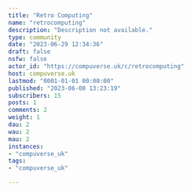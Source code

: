 ```yaml
---
title: "Retro Computing" 
name: "retrocomputing"
description: "Description not available."
type: community
date: "2023-06-29 12:34:36"
draft: false
nsfw: false
actor_id: "https://compuverse.uk/c/retrocomputing"
host: compuverse.uk
lastmod: "0001-01-01 00:00:00"
published: "2023-06-08 13:23:19"
subscribers: 15
posts: 1
comments: 2
weight: 1
dau: 2
wau: 2
mau: 2
instances:
- "compuverse_uk"
tags: 
- "compuverse_uk"

---
```

